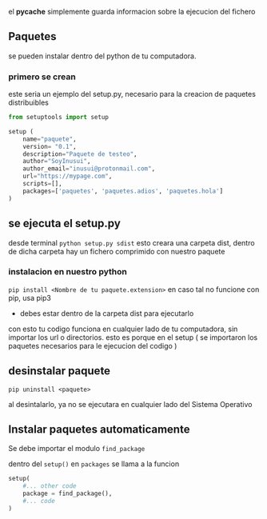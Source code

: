 el __pycache__ simplemente guarda informacion sobre la ejecucion del fichero

## Paquetes
se pueden instalar dentro del python de tu computadora. 

### primero se crean
este seria un ejemplo del setup.py, necesario para la creacion de paquetes distribuibles

```py
from setuptools import setup

setup (
    name="paquete",
    version= "0.1",
    description="Paquete de testeo",
    author="SoyInusui",
    author_email="inusui@protonmail.com",
    url="https://mypage.com",
    scripts=[],
    packages=['paquetes', 'paquetes.adios', 'paquetes.hola']
)
```

## se ejecuta el setup.py
desde terminal
```python setup.py sdist```
esto creara una carpeta dist, dentro de dicha carpeta hay un fichero comprimido con nuestro paquete

### instalacion en nuestro python 
```pip install <Nombre de tu paquete.extension>```
en caso tal no funcione con pip, usa pip3
* debes estar dentro de la carpeta dist para ejecutarlo

con esto tu codigo funciona en cualquier lado de tu computadora, sin importar los url o directorios.
esto es porque en el setup ( se importaron los paquetes necesarios para le ejecucion del codigo )

## desinstalar paquete
```pip uninstall <paquete>```

al desintalarlo, ya no se ejecutara en cualquier lado del Sistema Operativo

## Instalar paquetes automaticamente

Se debe importar el modulo ```find_package```

dentro del ```setup()```
en ```packages``` se llama a la funcion

```py
setup(
    #... other code
    package = find_package(),
    #... code
)
```
